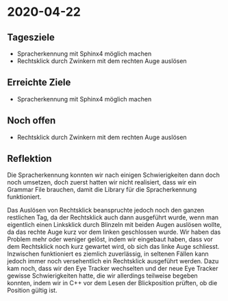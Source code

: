 # 2020-04-22

## Tagesziele
* Spracherkennung mit Sphinx4 möglich machen
* Rechtsklick durch Zwinkern mit dem rechten Auge auslösen

## Erreichte Ziele
* Spracherkennung mit Sphinx4 möglich machen

## Noch offen
* Rechtsklick durch Zwinkern mit dem rechten Auge auslösen

## Reflektion
Die Spracherkennung konnten wir nach einigen Schwierigkeiten dann doch noch umsetzen,
doch zuerst hatten wir nicht realisiert, dass wir ein Grammar File brauchen, damit
die Library für die Spracherkennung funktioniert.

Das Auslösen von Rechtsklick beanspruchte jedoch noch den ganzen restlichen Tag,
da der Rechtsklick auch dann ausgeführt wurde, wenn man eigentlich einen Linksklick
durch Blinzeln mit beiden Augen auslösen wollte, da das rechte Auge kurz vor dem linken geschlossen wurde.
Wir haben das Problem mehr oder weniger gelöst, indem wir eingebaut haben,
dass vor dem Rechtsklick noch kurz gewartet wird, ob sich das linke Auge schliesst.
Inzwischen funktioniert es ziemlich zuverlässig, in seltenen Fällen kann jedoch
immer noch versehentlich ein Rechtsklick ausgeführt werden.
Dazu kam noch, dass wir den Eye Tracker wechselten und der neue Eye Tracker
gewisse Schwierigkeiten hatte, die wir allerdings teilweise begeben konnten, indem
wir in C++ vor dem Lesen der Blickposition prüften, ob die Position gültig ist.